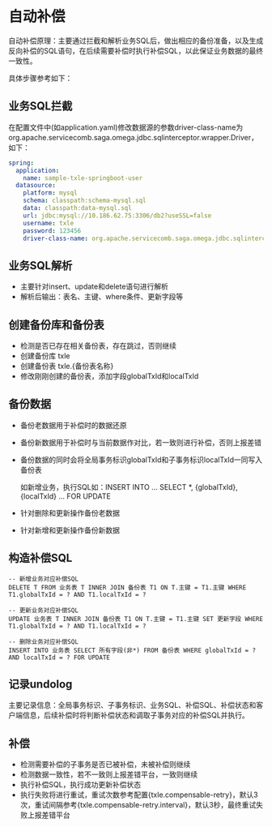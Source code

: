 # 自动补偿

自动补偿原理：主要通过拦截和解析业务SQL后，做出相应的备份准备，以及生成反向补偿的SQL语句，在后续需要补偿时执行补偿SQL，以此保证业务数据的最终一致性。

具体步骤参考如下：

## 业务SQL拦截

在配置文件中(如application.yaml)修改数据源的参数driver-class-name为org.apache.servicecomb.saga.omega.jdbc.sqlinterceptor.wrapper.Driver，如下：

```yaml
spring:
  application:
    name: sample-txle-springboot-user
  datasource:
    platform: mysql
    schema: classpath:schema-mysql.sql
    data: classpath:data-mysql.sql
    url: jdbc:mysql://10.186.62.75:3306/db2?useSSL=false
    username: txle
    password: 123456
    driver-class-name: org.apache.servicecomb.saga.omega.jdbc.sqlinterceptor.wrapper.Driver
```

## 业务SQL解析

- 主要针对insert、update和delete语句进行解析
- 解析后输出：表名、主键、where条件、更新字段等

## 创建备份库和备份表

- 检测是否已存在相关备份表，存在跳过，否则继续
- 创建备份库 txle
- 创建备份表 txle.{备份表名称}
- 修改刚刚创建的备份表，添加字段globalTxId和localTxId

## 备份数据

- 备份老数据用于补偿时的数据还原

- 备份新数据用于补偿时与当前数据作对比，若一致则进行补偿，否则上报差错

- 备份数据的同时会将全局事务标识globalTxId和子事务标识localTxId一同写入备份表

  如新增业务，执行SQL如：INSERT INTO ... SELECT *, {globalTxId}, {localTxId} ... FOR UPDATE

- 针对删除和更新操作备份老数据

- 针对新增和更新操作备份新数据

## 构造补偿SQL

```mysql
-- 新增业务对应补偿SQL
DELETE T FROM 业务表 T INNER JOIN 备份表 T1 ON T.主键 = T1.主键 WHERE T1.globalTxId = ? AND T1.localTxId = ?

-- 更新业务对应补偿SQL
UPDATE 业务表 T INNER JOIN 备份表 T1 ON T.主键 = T1.主键 SET 更新字段 WHERE T1.globalTxId = ? AND T1.localTxId = ?

-- 删除业务对应补偿SQL
INSERT INTO 业务表 SELECT 所有字段(非*) FROM 备份表 WHERE globalTxId = ? AND localTxId = ? FOR UPDATE
```

## 记录undolog

主要记录信息：全局事务标识、子事务标识、业务SQL、补偿SQL、补偿状态和客户端信息，后续补偿时将判断补偿状态和调取子事务对应的补偿SQL并执行。

## 补偿

- 检测需要补偿的子事务是否已被补偿，未被补偿则继续
- 检测数据一致性，若不一致则上报差错平台，一致则继续
- 执行补偿SQL，执行成功更新补偿状态
- 执行失败将进行重试，重试次数参考配置{txle.compensable-retry}，默认3次，重试间隔参考{txle.compensable-retry.interval}，默认3秒，最终重试失败上报差错平台